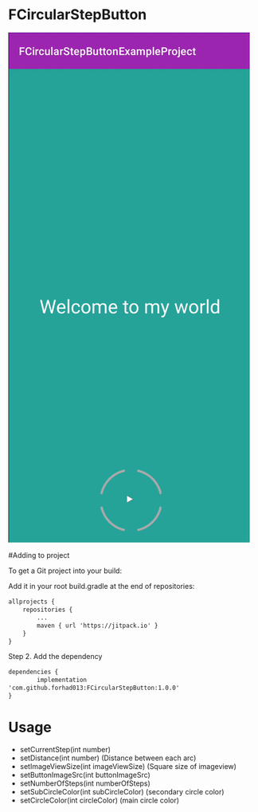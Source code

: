 # FCircularStepButton


![Alt text](sample.gif)



#Adding to project

To get a Git project into your build:

 
Add it in your root build.gradle at the end of repositories:

	allprojects {
		repositories {
			...
			maven { url 'https://jitpack.io' }
		}
	}
Step 2. Add the dependency

	dependencies {
	        implementation 'com.github.forhad013:FCircularStepButton:1.0.0'
	}


# Usage

- setCurrentStep(int number)
- setDistance(int number) (Distance between each arc)
- setImageViewSize(int imageViewSize) (Square size of imageview)
- setButtonImageSrc(int buttonImageSrc)
- setNumberOfSteps(int numberOfSteps)
- setSubCircleColor(int subCircleColor) (secondary circle color)
- setCircleColor(int circleColor) (main circle color)



